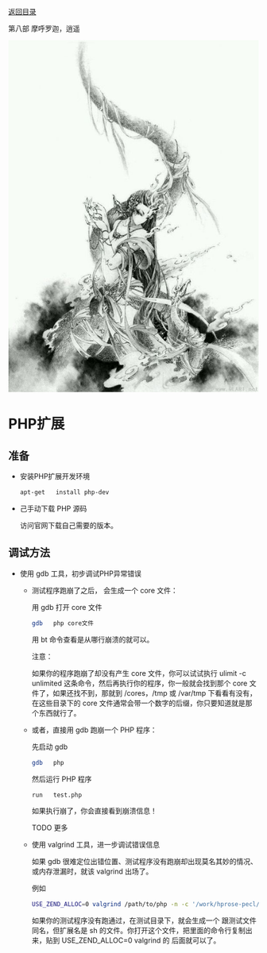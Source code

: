 [返回目录](/README.md)

第八部 摩呼罗迦，逍遥

![第八部 摩呼罗迦，逍遥](/ig/8.jpg)


PHP扩展
===========================

准备
----------

- 安装PHP扩展开发环境

  ```bash
  apt-get	install	php-dev
  ```

- 己手动下载	PHP	源码

  访问官网下载自己需要的版本。

调试方法
----------

- 使用 gdb 工具，初步调试PHP异常错误

  - 测试程序跑崩了之后， 会生成一个 core 文件：

    用 gdb 打开 core 文件

      ```bash
      gdb	php	core文件
      ```

    用 bt 命令查看是从哪行崩溃的就可以。

    注意：

      如果你的程序跑崩了却没有产生	core	文件，你可以试试执行		ulimit	-c unlimited		这条命令，然后再执行你的程序，你一般就会找到那个	core	文件了，如果还找不到，那就到	/cores，/tmp	或 /var/tmp	下看看有没有，在这些目录下的	core	文件通常会带一个数字的后缀，你只要知道就是那个东西就行了。

  - 或者，直接用 gdb 跑崩一个 PHP 程序：

    先启动 gdb

      ```bash
      gdb	php
      ```

    然后运行 PHP 程序

      ```bash
      run	test.php
      ```

    如果执行崩了，你会直接看到崩溃信息！

    TODO 更多

  - 使用 valgrind 工具，进一步调试错误信息

    如果 gdb 很难定位出错位置、测试程序没有跑崩却出现莫名其妙的情况、或内存泄漏时，就该 valgrind 出场了。

    例如

    ```bash
    USE_ZEND_ALLOC=0 valgrind /path/to/php -n -c '/work/hprose-pecl/tmp-php.ini'
    ```

    如果你的测试程序没有跑通过，在测试目录下，就会生成一个 跟测试文件同名，但扩展名是	sh	的文件。你打开这个文件，把里面的命令行复制出来，贴到		USE_ZEND_ALLOC=0	valgrind		的 后面就可以了。

